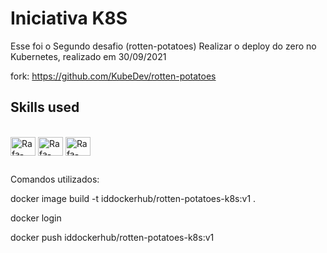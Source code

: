 # Iniciativa K8S 
Esse foi o Segundo desafio (rotten-potatoes) Realizar o deploy do zero no Kubernetes, realizado em 30/09/2021

fork: https://github.com/KubeDev/rotten-potatoes

 

## Skills used
  
<div style="display: inline_block"><br>
  <img align="center" alt="Rafa-Linux" height="30" width="40" src="https://cdn.jsdelivr.net/gh/devicons/devicon/icons/linux/linux-original.svg" />
  <img align="center" alt="Rafa-Docker" height="30" width="40" src="https://cdn.jsdelivr.net/gh/devicons/devicon/icons/docker/docker-original-wordmark.svg" />
  <img align="center" alt="Rafa-Kubernetes" height="30" width="40" src="https://cdn.jsdelivr.net/gh/devicons/devicon/icons/kubernetes/kubernetes-plain.svg" />
</div>
  
##
Comandos utilizados:

docker image build -t iddockerhub/rotten-potatoes-k8s:v1 .

docker login

docker push iddockerhub/rotten-potatoes-k8s:v1
